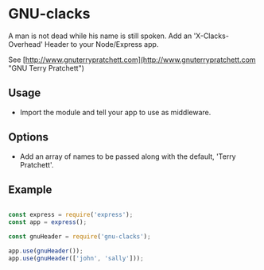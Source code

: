 # GNU-clacks

A man is not dead while his name is still spoken. Add an 'X-Clacks-Overhead' Header to your Node/Express app.

See [http://www.gnuterrypratchett.com](http://www.gnuterrypratchett.com "GNU Terry Pratchett")

## Usage
- Import the module and tell your app to use as middleware.

## Options
- Add an array of names to be passed along with the default, 'Terry Pratchett'.

## Example

```js

const express = require('express');
const app = express();

const gnuHeader = require('gnu-clacks');

app.use(gnuHeader());
app.use(gnuHeader(['john', 'sally']));

```
